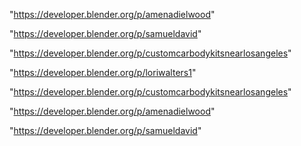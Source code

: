 "https://developer.blender.org/p/amenadielwood"

"https://developer.blender.org/p/samueldavid"

"https://developer.blender.org/p/customcarbodykitsnearlosangeles"

"https://developer.blender.org/p/loriwalters1"

 
"https://developer.blender.org/p/customcarbodykitsnearlosangeles"


"https://developer.blender.org/p/amenadielwood"


"https://developer.blender.org/p/samueldavid"


 
